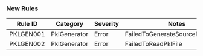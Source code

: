 ### New Rules

Rule ID | Category | Severity | Notes
--------|----------|----------|--------------------
PKLGEN001 | PklGenerator | Error | FailedToGenerateSourceFromPklFile
PKLGEN002 | PklGenerator | Error | FailedToReadPklFile